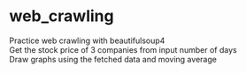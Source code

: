 # web_crawling
Practice web crawling with beautifulsoup4 <br>
Get the stock price of 3 companies from input number of days <br>
Draw graphs using the fetched data and moving average

